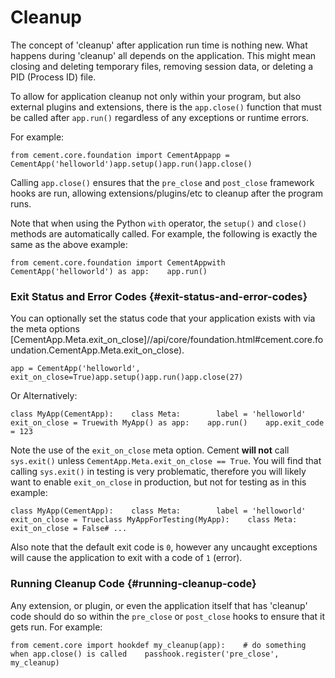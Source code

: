 # Cleanup



The concept of 'cleanup' after application run time is nothing new. What happens during 'cleanup' all depends on the application. This might mean closing and deleting temporary files, removing session data, or deleting a PID \(Process ID\) file.

To allow for application cleanup not only within your program, but also external plugins and extensions, there is the `app.close()` function that must be called after `app.run()` regardless of any exceptions or runtime errors.

For example:

```text
from cement.core.foundation import CementApp​app = CementApp('helloworld')app.setup()app.run()app.close()
```

Calling `app.close()` ensures that the `pre_close` and `post_close` framework hooks are run, allowing extensions/plugins/etc to cleanup after the program runs.

Note that when using the Python `with` operator, the `setup()` and `close()` methods are automatically called. For example, the following is exactly the same as the above example:

```text
from cement.core.foundation import CementApp​with CementApp('helloworld') as app:    app.run()
```

### Exit Status and Error Codes {#exit-status-and-error-codes}

You can optionally set the status code that your application exists with via the meta options \[CementApp.Meta.exit\_on\_close\]//api/core/foundation.html\#cement.core.foundation.CementApp.Meta.exit\_on\_close\).

```text
app = CementApp('helloworld', exit_on_close=True)app.setup()app.run()app.close(27)
```

Or Alternatively:

```text
class MyApp(CementApp):    class Meta:        label = 'helloworld'        exit_on_close = True​with MyApp() as app:    app.run()    app.exit_code = 123
```

Note the use of the `exit_on_close` meta option. Cement **will not** call `sys.exit()` unless `CementApp.Meta.exit_on_close == True`. You will find that calling `sys.exit()` in testing is very problematic, therefore you will likely want to enable `exit_on_close` in production, but not for testing as in this example:

```text
class MyApp(CementApp):    class Meta:        label = 'helloworld'        exit_on_close = True​class MyAppForTesting(MyApp):    class Meta:        exit_on_close = False​# ...
```

Also note that the default exit code is `0`, however any uncaught exceptions will cause the application to exit with a code of `1` \(error\).

### Running Cleanup Code {#running-cleanup-code}

Any extension, or plugin, or even the application itself that has 'cleanup' code should do so within the `pre_close` or `post_close` hooks to ensure that it gets run. For example:

```text
from cement.core import hook​def my_cleanup(app):    # do something when app.close() is called    pass​hook.register('pre_close', my_cleanup)
```


